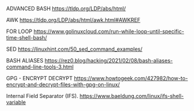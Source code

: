 ADVANCED BASH
https://tldp.org/LDP/abs/html/


AWK
https://tldp.org/LDP/abs/html/awk.html#AWKREF


FOR LOOP
https://www.golinuxcloud.com/run-while-loop-until-specific-time-shell-bash/


SED
https://linuxhint.com/50_sed_command_examples/


BASH ALIASES
https://rez0.blog/hacking/2021/02/08/bash-aliases-command-line-tools-3.html


GPG - ENCRYPT DECRYPT
https://www.howtogeek.com/427982/how-to-encrypt-and-decrypt-files-with-gpg-on-linux/


Internal Field Separator (IFS).
https://www.baeldung.com/linux/ifs-shell-variable





